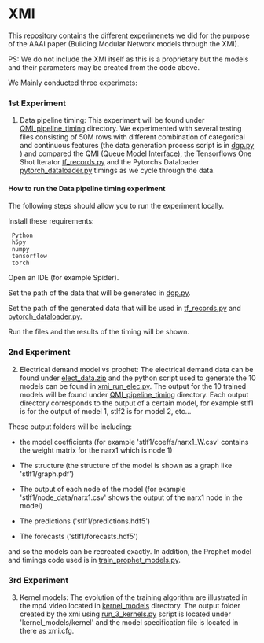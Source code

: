 # XMI #

This repository contains the different experimenets we did for the purpose of the AAAI paper (Building Modular Network models through the XMI). 

PS: We do not include the XMI itself as this is a proprietary but the models and their parameters may be created from the code above.

We Mainly conducted three experimets:

### 1st Experiment ###
1.  Data pipeline timing: This experiment will be found under [QMI_pipeline_timing](QMI_pipeline_timing) directory. We experimented with several testing files consisting of 50M rows with different combination of categorical and continuous features (the data generation process script is in [dgp.py](QMI_pipeline_timing/dgp.py) ) and compared the QMI (Queue Model Interface), the Tensorflows One Shot Iterator [tf_records.py](QMI_pipeline_timing/tf_records.py) and the Pytorchs Dataloader [pytorch_dataloader.py](QMI_pipeline_timing/pytorch_dataloader.py) timings as we cycle through the data.

#### How to run the Data pipeline timing experiment ####

The following steps should allow you to run the experiment locally.

Install these requirements:

     Python
     h5py
     numpy
     tensorflow
     torch

Open an IDE (for example Spider).

Set the path of the data that will be generated in [dgp.py](QMI_pipeline_timing/dgp.py).

Set the path of the generated data that will be used in [tf_records.py](QMI_pipeline_timing/tf_records.py) and [pytorch_dataloader.py](QMI_pipeline_timing/pytorch_dataloader.py).

Run the files and the results of the timing will be shown.

### 2nd Experiment ###

2.  Electrical demand model vs prophet: The electrical demand data can be found under [elect_data.zip](Elect_model_vs_prophet/elect_data.zip) and the python script used to generate the 10 models can be found in [xmi_run_elec.py](Elect_model_vs_prophet/xmi_run_elec.py). The output for the 10 trained models will be found under [QMI_pipeline_timing](QMI_pipeline_timing) directory. Each output directory corresponds to the output of a certain model, for example stlf1 is for the output of model 1, stlf2 is for model 2, etc... 

These output folders will be including:
* the model coefficients (for example 'stlf1/coeffs/narx1_W.csv' contains the weight matrix for the narx1 which is node 1)

* The structure (the structure of the model is shown as a graph like 'stlf1/graph.pdf')

* The output of each node of the model (for example 'stlf1/node_data/narx1.csv' shows the output of the narx1 node in the model) 

* The predictions ('stlf1/predictions.hdf5')

* The forecasts ('stlf1/forecasts.hdf5')  

and so the models can be recreated exactly. In addition, the Prophet model and timings code used is in [train_prophet_models.py](Elect_model_vs_prophet/train_prophet_models.py).

### 3rd Experiment ###

3.  Kernel models: The evolution of the training algorithm are illustrated in the mp4 video located in [kernel_models](kernel_models) directory. The output folder created by the xmi using [run_3_kernels.py](kernel_models/run_3_kernels.py) script  is located under 'kernel_models/kernel' and the model specification file is located in there as xmi.cfg.
